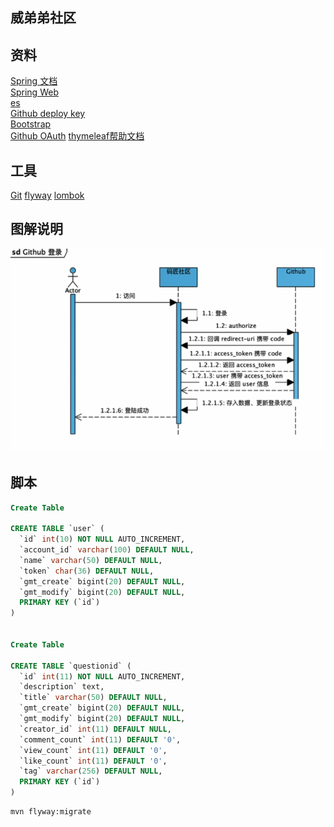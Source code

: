 ## 威弟弟社区
## 资料
[Spring 文档](https://spring.io/guides)  
[Spring Web](https://spring.io/guides/gs/serving-web-content)  
[es](https://elasticsearch.cn/explore)  
[Github deploy key](https://help.github.com/en)  
[Bootstrap](https://v3.bootcss.com/components/#navbar-default)  
[Github OAuth](https://developer.github.com/apps/building-oauth-apps/creating-an-oauth-app/)
[thymeleaf帮助文档](https://www.thymeleaf.org/doc/tutorials/3.0/usingthymeleaf.html)
## 工具
[Git](https://git-scm.com/)
[flyway](https://flywaydb.org/getstarted/firststeps/maven)
[lombok](https://www.projectlombok.org/features/all)

## 图解说明
![Image text](https://github.com/326800277/community/blob/master/img%20storage/QQ%E5%9B%BE%E7%89%8720190729235659.png)

## 脚本
```sql
Create Table

CREATE TABLE `user` (
  `id` int(10) NOT NULL AUTO_INCREMENT,
  `account_id` varchar(100) DEFAULT NULL,
  `name` varchar(50) DEFAULT NULL,
  `token` char(36) DEFAULT NULL,
  `gmt_create` bigint(20) DEFAULT NULL,
  `gmt_modify` bigint(20) DEFAULT NULL,
  PRIMARY KEY (`id`)
) 


Create Table

CREATE TABLE `questionid` (
  `id` int(11) NOT NULL AUTO_INCREMENT,
  `description` text,
  `title` varchar(50) DEFAULT NULL,
  `gmt_create` bigint(20) DEFAULT NULL,
  `gmt_modify` bigint(20) DEFAULT NULL,
  `creator_id` int(11) DEFAULT NULL,
  `comment_count` int(11) DEFAULT '0',
  `view_count` int(11) DEFAULT '0',
  `like_count` int(11) DEFAULT '0',
  `tag` varchar(256) DEFAULT NULL,
  PRIMARY KEY (`id`)
)

```
```bash
mvn flyway:migrate
```
